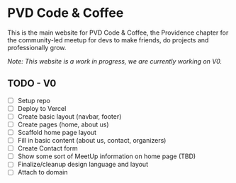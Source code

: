 # PVD Code & Coffee

This is the main website for PVD Code & Coffee, the Providence chapter for the community-led meetup for devs to make friends, do projects and professionally grow.

_Note: This website is a work in progress, we are currently working on V0._

## TODO - V0

- [ ] Setup repo
- [ ] Deploy to Vercel
- [ ] Create basic layout (navbar, footer)
- [ ] Create pages (home, about us)
- [ ] Scaffold home page layout
- [ ] Fill in basic content (about us, contact, organizers)
- [ ] Create Contact form
- [ ] Show some sort of MeetUp information on home page (TBD)
- [ ] Finalize/cleanup design language and layout
- [ ] Attach to domain
